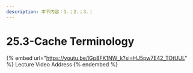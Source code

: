 ```yaml
---
description: 本节内容：1.；2.；3.；
---
```


# 25.3-Cache Terminology

{% embed url="https://youtu.be/lGp8FK1NW_k?si=HJ5pw7E42_TOtUUL" %}
Lecture Video Address
{% endembed %}
